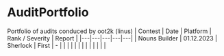 # AuditPortfolio
Portfolio of audits conduced by oot2k (linus)
| Contest  | Date  | Platform  | Rank / Severity  | Report  |
|---|---|---|---|---|
| Nouns Builder  | 01.12.2023  | Sherlock  | First  | -  |
|   |   |   |   |   |
|   |   |   |   |   |
